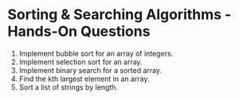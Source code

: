 # Sorting & Searching Algorithms - Hands-On Questions

1. Implement bubble sort for an array of integers.
2. Implement selection sort for an array.
3. Implement binary search for a sorted array.
4. Find the kth largest element in an array.
5. Sort a list of strings by length.
